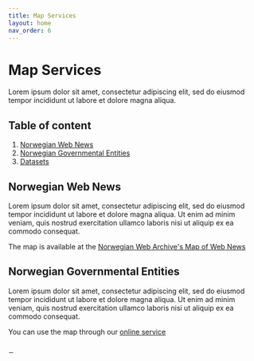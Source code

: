 ```yaml
---
title: Map Services
layout: home
nav_order: 6
---
```


# Map Services
Lorem ipsum dolor sit amet, consectetur adipiscing elit, sed do eiusmod tempor incididunt ut labore et dolore magna aliqua.


## Table of content
1. [Norwegian Web News](#norwegian-web-news)
2. [Norwegian Governmental Entities](#norwegian-governmental-entities)
3. [Datasets](#datasets)


## Norwegian Web News
Lorem ipsum dolor sit amet, consectetur adipiscing elit, sed do eiusmod tempor incididunt ut labore et dolore magna aliqua. Ut enim ad minim veniam, quis nostrud exercitation ullamco laboris nisi ut aliquip ex ea commodo consequat. 

The map is available at the [Norwegian Web Archive's Map of Web News](https://nettarkivet.beta.nb.no/map/)

## Norwegian Governmental Entities
Lorem ipsum dolor sit amet, consectetur adipiscing elit, sed do eiusmod tempor incididunt ut labore et dolore magna aliqua. Ut enim ad minim veniam, quis nostrud exercitation ullamco laboris nisi ut aliquip ex ea commodo consequat. 

You can use the map through our [online service](https://nettarkivet.beta.nb.no/map/)

## Datasets
Lorem ipsum dolor sit amet, consectetur adipiscing elit, sed do eiusmod tempor incididunt ut labore et dolore magna aliqua. Ut enim ad minim veniam, quis nostrud exercitation ullamco laboris nisi ut aliquip ex ea commodo consequat. Duis aute irure dolor in reprehenderit in voluptate velit esse cillum dolore eu fugiat nulla pariatur. Excepteur sint occaecat cupidatat non proident, sunt in culpa qui officia deserunt mollit anim id est laborum.






----

All data about entities and addresses have been extracted from the [Norwegian Entity Register](https://data.brreg.no/enhetsregisteret/api/docs/index.html).

The entities' street addresses have been parsed into geo coordinates, using [Google's Geocoding API](https://developers.google.com/maps/documentation/geocoding/overview).

The map is produced with [QGIS 3.24](https://qgis.org/en/site/), using the [qgis2web](https://github.com/tomchadwin/qgis2web) plugin with [OpenLayers](https://openlayers.org/) and map tiles from [OpenStreetMap](https://www.openstreetmap.org) to produce web resources, with some post-editing of html, css and js.